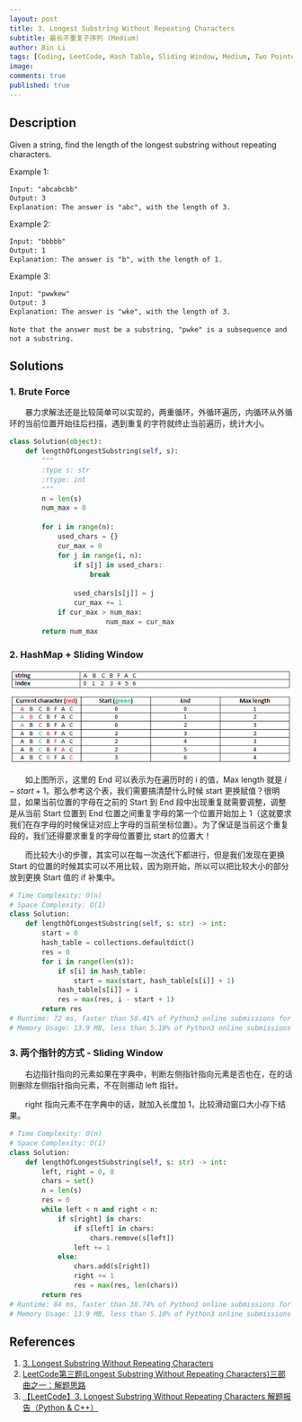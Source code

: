 ```yaml
---
layout: post
title: 3. Longest Substring Without Repeating Characters
subtitle: 最长不重复子序列 (Medium)
author: Bin Li
tags: [Coding, LeetCode, Hash Table, Sliding Window, Medium, Two Pointers]
image: 
comments: true
published: true
---
```


## Description
Given a string, find the length of the longest substring without repeating characters.

Example 1:
```
Input: "abcabcbb"
Output: 3 
Explanation: The answer is "abc", with the length of 3. 
```

Example 2:
```
Input: "bbbbb"
Output: 1
Explanation: The answer is "b", with the length of 1.
```

Example 3:
```
Input: "pwwkew"
Output: 3
Explanation: The answer is "wke", with the length of 3. 

Note that the answer must be a substring, "pwke" is a subsequence and not a substring.
```

## Solutions
### 1. Brute Force
　　暴力求解法还是比较简单可以实现的，两重循环，外循环遍历，内循环从外循环的当前位置开始往后扫描，遇到重复的字符就终止当前遍历，统计大小。
```python
class Solution(object):
    def lengthOfLongestSubstring(self, s):
        """
        :type s: str
        :rtype: int
        """
        n = len(s)
        num_max = 0
        
        for i in range(n):
            used_chars = {}
            cur_max = 0
            for j in range(i, n):
                if s[j] in used_chars:
                    break
                
                used_chars[s[j]] = j
                cur_max += 1
            if cur_max > num_max:
                        num_max = cur_max
        return num_max                         
```

### 2. HashMap + Sliding Window
<p align="center">
  <img width="" height="" src="/img/media/15473606262679.png">
</p>

　　如上图所示，这里的 End 可以表示为在遍历时的 i 的值，Max length 就是 $i-start+1$。那么参考这个表，我们需要搞清楚什么时候 start 更换赋值？很明显，如果当前位置的字母在之前的 Start 到 End 段中出现重复就需要调整，调整是从当前 Start 位置到 End 位置之间重复字母的第一个位置开始加上 1（这就要求我们在存字母的时候保证对应上字母的当前坐标位置）。为了保证是当前这个重复段的，我们还得要求重复的字母位置要比 start 的位置大！

　　而比较大小的步骤，其实可以在每一次迭代下都进行，但是我们发现在更换 Start 的位置的时候其实可以不用比较，因为刚开始，所以可以把比较大小的部分放到更换 Start 值的 if 补集中。

```python
# Time Complexity: O(n)
# Space Complexity: O(1)
class Solution:
    def lengthOfLongestSubstring(self, s: str) -> int:
        start = 0
        hash_table = collections.defaultdict()
        res = 0
        for i in range(len(s)):
            if s[i] in hash_table:
                start = max(start, hash_table[s[i]] + 1)
            hash_table[s[i]] = i
            res = max(res, i - start + 1)
        return res
# Runtime: 72 ms, faster than 58.41% of Python3 online submissions for Longest Substring Without Repeating Characters.
# Memory Usage: 13.9 MB, less than 5.10% of Python3 online submissions for Longest Substring Without Repeating Characters.
```

### 3. 两个指针的方式 - Sliding Window
　　右边指针指向的元素如果在字典中，判断左侧指针指向元素是否也在，在的话则删除左侧指针指向元素，不在则挪动 left 指针。

　　right 指向元素不在字典中的话，就加入长度加 1，比较滑动窗口大小存下结果。


```python
# Time Complexity: O(n)
# Space Complexity: O(1)
class Solution:
    def lengthOfLongestSubstring(self, s: str) -> int:
        left, right = 0, 0
        chars = set()
        n = len(s)
        res = 0
        while left < n and right < n:
            if s[right] in chars:
                if s[left] in chars:
                    chars.remove(s[left])
                left += 1
            else:
                chars.add(s[right])
                right += 1
                res = max(res, len(chars))
        return res
# Runtime: 84 ms, faster than 38.74% of Python3 online submissions for Longest Substring Without Repeating Characters.
# Memory Usage: 13.9 MB, less than 5.10% of Python3 online submissions for Longest Substring Without Repeating Characters.
```
## References
1. [3. Longest Substring Without Repeating Characters](https://leetcode.com/problems/longest-substring-without-repeating-characters/description/)
2. [LeetCode第三题(Longest Substring Without Repeating Characters)三部曲之一：解题思路](https://blog.csdn.net/boling_cavalry/article/details/86563586)
3. [【LeetCode】3. Longest Substring Without Repeating Characters 解题报告（Python & C++）](https://blog.csdn.net/fuxuemingzhu/article/details/82022530)